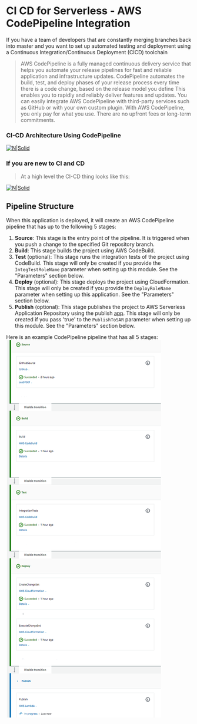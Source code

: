 # CI CD for Serverless - AWS CodePipeline Integration

 If you have a team of developers that are constantly merging branches back into master and you want to set up automated testing and deployment using a Continuous Integration/Continuous Deployment (CICD) toolchain

> AWS CodePipeline is a fully managed continuous delivery service
> that helps you automate your release pipelines for 
> fast and reliable application and infrastructure updates.
> CodePipeline automates the build, test, and deploy phases of your release process
> every time there is a code change, based on the release model you define
> This enables you to rapidly and reliably deliver features and updates.
> You can easily integrate AWS CodePipeline with third-party services such as GitHub or with your own custom plugin.
> With AWS CodePipeline, you only pay for what you use. 
> There are no upfront fees or long-term commitments.

### CI-CD Architecture Using CodePipeline

[![N|Solid](https://s3.amazonaws.com/analyzer.fmlnerd.com/img/ServerlessCICDmed.png)](https://nodesource.com/products/nsolid)

### If you are new to CI and CD 
> At a high level the CI-CD thing looks like this:

[![N|Solid](https://s3-us-west-2.amazonaws.com/assets.blog.serverless.com/cicd/cicd-process.gif)](https://nodesource.com/products/nsolid)


## Pipeline Structure

When this application is deployed, it will create an AWS CodePipeline pipeline that has up to the following 5 stages:
1. **Source**: This stage is the entry point of the pipeline. It is triggered when you push a change to the specified Git repository branch.
1. **Build**: This stage builds the project using AWS CodeBuild.
1. **Test** (optional): This stage runs the integration tests of the project using CodeBuild. This stage will only be created if you provide the `IntegTestRoleName` parameter when setting up this module. See the "Parameters" section below.
1. **Deploy** (optional): This stage deploys the project using CloudFormation. This stage will only be created if you provide the `DeployRoleName` parameter when setting up this application. See the "Parameters" section below.
1. **Publish** (optional): This stage publishes the project to AWS Serverless Application Repository using the publish [app](https://serverlessrepo.aws.amazon.com/applications/arn:aws:serverlessrepo:us-east-1:077246666028:applications~aws-serverless-codepipeline-serverlessrepo-publish). This stage will only be created if you pass 'true' to the `PublishToSAR` parameter when setting up this module. See the "Parameters" section below.

Here is an example CodePipeline pipeline that has all 5 stages:
![aws-sam-codepipeline-cd-pipeline-example](https://github.com/awslabs/aws-sam-codepipeline-cd/raw/master/images/aws-sam-codepipeline-cd-pipeline-example.png)
